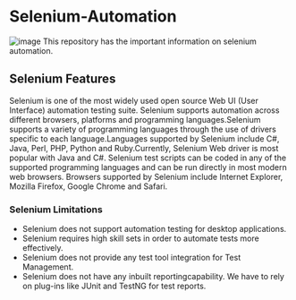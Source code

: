 # Selenium-Automation
![image](https://static.javatpoint.com/tutorial/selenium/images/selenium-tutorial.jpg)
This repository has the important information on selenium automation.

## Selenium Features 
Selenium is one of the most widely used open source Web UI (User Interface) automation testing suite. Selenium supports automation across different browsers, platforms and programming languages.Selenium supports a variety of programming languages through the use of drivers specific to each language.Languages supported by Selenium include C#, Java, Perl, PHP, Python and Ruby.Currently, Selenium Web driver is most popular with Java and C#. Selenium test scripts can be coded in any of the supported programming languages and can be run directly in most modern web browsers. Browsers supported by Selenium include Internet Explorer, Mozilla Firefox, Google Chrome and Safari.

### Selenium Limitations
- Selenium does not support automation testing for desktop applications.
- Selenium requires high skill sets in order to automate tests more effectively.
- Selenium does not provide any test tool integration for Test Management.
- Selenium does not have any inbuilt reportingcapability. We have to rely on plug-ins like JUnit and TestNG for test reports.




